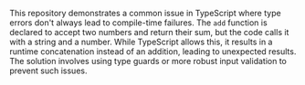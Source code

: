 This repository demonstrates a common issue in TypeScript where type errors don't always lead to compile-time failures. The `add` function is declared to accept two numbers and return their sum, but the code calls it with a string and a number.  While TypeScript allows this, it results in a runtime concatenation instead of an addition, leading to unexpected results. The solution involves using type guards or more robust input validation to prevent such issues.